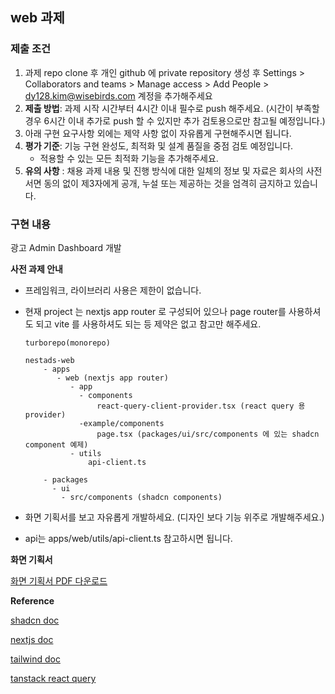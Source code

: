 ## web 과제

### 제출 조건

1. 과제 repo clone 후 개인 github 에 private repository 생성 후 Settings > Collaborators and teams > Manage access > Add People > dy128.kim@wisebirds.com 계정을 추가해주세요
2. **제출 방법**: 과제 시작 시간부터 4시간 이내 필수로 push 해주세요.
   (시간이 부족할 경우 6시간 이내 추가로 push 할 수 있지만 추가 검토용으로만 참고될 예정입니다.)
3. 아래 구현 요구사항 외에는 제약 사항 없이 자유롭게 구현해주시면 됩니다.
4. **평가 기준**: 기능 구현 완성도, 최적화 및 설계 품질을 중점 검토 예정입니다.
   - 적용할 수 있는 모든 최적화 기능을 추가해주세요.
5. **유의 사항** :
   채용 과제 내용 및 진행 방식에 대한 일체의 정보 및 자료은 회사의 사전 서면 동의 없이 제3자에게 공개, 누설 또는 제공하는 것을 엄격히 금지하고 있습니다.

### 구현 내용

광고 Admin Dashboard 개발

**사전 과제 안내**

- 프레임워크, 라이브러리 사용은 제한이 없습니다.
- 현재 project 는 nextjs app router 로 구성되어 있으나 page router를 사용하셔도 되고 vite 를 사용하셔도 되는 등 제약은 없고 참고만 해주세요.

  ```
  turborepo(monorepo)

  nestads-web
      - apps
         - web (nextjs app router)
            - app
              - components
                  react-query-client-provider.tsx (react query 용 provider)
              -example/components
                  page.tsx (packages/ui/src/components 에 있는 shadcn component 예제)
            - utils
                api-client.ts

      - packages
        - ui
          - src/components (shadcn components)
  ```

- 화면 기획서를 보고 자유롭게 개발하세요. (디자인 보다 기능 위주로 개발해주세요.)
- api는 apps/web/utils/api-client.ts 참고하시면 됩니다.

**화면 기획서**

[화면 기획서 PDF 다운로드](https://file.notion.so/f/f/6982f344-4306-42b2-bb5f-3425240dffc1/4241eccd-cc80-41b3-a852-1676c5e6d211/%EC%99%80%EC%9D%B4%EC%A6%88%EB%B2%84%EC%A6%88_%ED%94%84%EB%A1%A0%ED%8A%B8%EC%97%94%EB%93%9C_%EC%B1%84%EC%9A%A9_%EC%82%AC%EC%A0%84%EA%B3%BC%EC%A0%9C.pdf?table=block&id=fb9d888b-2433-4f8f-aa2c-1869a3a40200&spaceId=6982f344-4306-42b2-bb5f-3425240dffc1&expirationTimestamp=1758232800000&signature=fI61uWwD0bmIN9BgTrr1QyY9si0IAQku_MGpvr6gbV0&downloadName=%EC%99%80%EC%9D%B4%EC%A6%88%EB%B2%84%EC%A6%88+%ED%94%84%EB%A1%A0%ED%8A%B8%EC%97%94%EB%93%9C+%EC%B1%84%EC%9A%A9+%EC%82%AC%EC%A0%84%EA%B3%BC%EC%A0%9C.pdf)

**Reference**

[shadcn doc](https://ui.shadcn.com/docs/components)

[nextjs doc](https://nextjs.org/docs)

[tailwind doc](https://tailwindcss.com/docs/padding)

[tanstack react query](https://tanstack.com/query/latest/docs/framework/react/overview)
